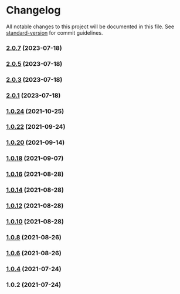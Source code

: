# Changelog

All notable changes to this project will be documented in this file. See [standard-version](https://github.com/conventional-changelog/standard-version) for commit guidelines.

### [2.0.7](https://github.com/fractal-ly/controlled-form-hook/compare/v2.0.5...v2.0.7) (2023-07-18)

### [2.0.5](https://github.com/fractal-ly/controlled-form-hook/compare/v2.0.3...v2.0.5) (2023-07-18)

### [2.0.3](https://github.com/fractal-ly/controlled-form-hook/compare/v2.0.1...v2.0.3) (2023-07-18)

### [2.0.1](https://github.com/fractal-ly/controlled-form-hook/compare/v1.0.24...v2.0.1) (2023-07-18)

### [1.0.24](https://github.com/fractal-ly/controlled-form-hook/compare/v1.0.22...v1.0.24) (2021-10-25)

### [1.0.22](https://github.com/fractal-ly/controlled-form-hook/compare/v1.0.20...v1.0.22) (2021-09-24)

### [1.0.20](https://github.com/fractal-ly/controlled-form-hook/compare/v1.0.18...v1.0.20) (2021-09-14)

### [1.0.18](https://github.com/fractal-ly/controlled-form-hook/compare/v1.0.16...v1.0.18) (2021-09-07)

### [1.0.16](https://github.com/fractal-ly/controlled-form-hook/compare/v1.0.14...v1.0.16) (2021-08-28)

### [1.0.14](https://github.com/fractal-ly/controlled-form-hook/compare/v1.0.12...v1.0.14) (2021-08-28)

### [1.0.12](https://github.com/fractal-ly/controlled-form-hook/compare/v1.0.9...v1.0.12) (2021-08-28)

### [1.0.10](https://github.com/fractal-ly/controlled-form-hook/compare/v1.0.6...v1.0.10) (2021-08-28)

### [1.0.8](https://github.com/fractal-ly/controlled-form-hook/compare/v1.0.6...v1.0.8) (2021-08-26)

### [1.0.6](https://github.com/fractal-ly/controlled-form-hook/compare/v1.0.4...v1.0.6) (2021-08-26)

### [1.0.4](https://github.com/fractal-ly/controlled-form-hook/compare/v1.0.2...v1.0.4) (2021-07-24)

### 1.0.2 (2021-07-24)
